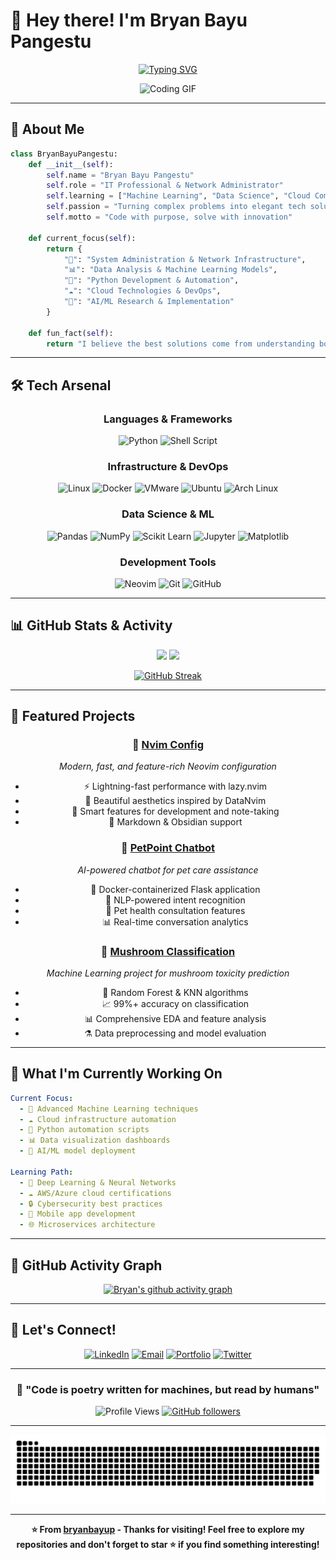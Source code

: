 # 🌟 Hey there! I'm **Bryan Bayu Pangestu** 

<div align="center">
  
  [![Typing SVG](https://readme-typing-svg.demolab.com?font=Fira+Code&weight=600&size=28&pause=1000&color=00D9FF&center=true&vCenter=true&random=false&width=600&lines=IT+Professional+%F0%9F%92%BB;Network+Administrator+%F0%9F%8C%90;Data+Scientist+in+Training+%F0%9F%93%8A;Problem+Solver+%E2%9A%A1;Tech+Enthusiast+%F0%9F%9A%80)](https://git.io/typing-svg)
  
  <img src="https://media.giphy.com/media/v1.Y2lkPTc5MGI3NjExM3AxaGJvdHM4bWE3MjNhZnVoeGQ5eXM4NjUxbmZzd2xvNTN4dGRzdyZlcD12MV9pbnRlcm5hbF9naWZfYnlfaWQmY3Q9Zw/L1R1tvI9svkIWwpVYr/giphy.gif" width="400" alt="Coding GIF"/>
  
</div>

---

## 🚀 **About Me**

```python
class BryanBayuPangestu:
    def __init__(self):
        self.name = "Bryan Bayu Pangestu"
        self.role = "IT Professional & Network Administrator"
        self.learning = ["Machine Learning", "Data Science", "Cloud Computing"]
        self.passion = "Turning complex problems into elegant tech solutions"
        self.motto = "Code with purpose, solve with innovation"
    
    def current_focus(self):
        return {
            "🔧": "System Administration & Network Infrastructure",
            "📊": "Data Analysis & Machine Learning Models",
            "🐍": "Python Development & Automation",
            "☁️": "Cloud Technologies & DevOps",
            "🧠": "AI/ML Research & Implementation"
        }
    
    def fun_fact(self):
        return "I believe the best solutions come from understanding both the technical and human side of problems! 🎯"
```

---

## 🛠️ **Tech Arsenal**

<div align="center">

### **Languages & Frameworks**
![Python](https://img.shields.io/badge/Python-3776AB?style=for-the-badge&logo=python&logoColor=white)
![Shell Script](https://img.shields.io/badge/Shell_Script-121011?style=for-the-badge&logo=gnu-bash&logoColor=white)

### **Infrastructure & DevOps**
![Linux](https://img.shields.io/badge/Linux-FCC624?style=for-the-badge&logo=linux&logoColor=black)
![Docker](https://img.shields.io/badge/Docker-2496ED?style=for-the-badge&logo=docker&logoColor=white)
![VMware](https://img.shields.io/badge/VMware-607078?style=for-the-badge&logo=vmware&logoColor=white)
![Ubuntu](https://img.shields.io/badge/Ubuntu-E95420?style=for-the-badge&logo=ubuntu&logoColor=white)
![Arch Linux](https://img.shields.io/badge/Arch_Linux-1793D1?style=for-the-badge&logo=arch-linux&logoColor=white)


### **Data Science & ML**
![Pandas](https://img.shields.io/badge/Pandas-150458?style=for-the-badge&logo=pandas&logoColor=white)
![NumPy](https://img.shields.io/badge/NumPy-013243?style=for-the-badge&logo=numpy&logoColor=white)
![Scikit Learn](https://img.shields.io/badge/scikit_learn-F7931E?style=for-the-badge&logo=scikit-learn&logoColor=white)
![Jupyter](https://img.shields.io/badge/Jupyter-F37626?style=for-the-badge&logo=jupyter&logoColor=white)
![Matplotlib](https://img.shields.io/badge/Matplotlib-11557c?style=for-the-badge&logo=python&logoColor=white)

### **Development Tools**
![Neovim](https://img.shields.io/badge/NeoVim-57A143?style=for-the-badge&logo=neovim&logoColor=white)
![Git](https://img.shields.io/badge/Git-F05032?style=for-the-badge&logo=git&logoColor=white)
![GitHub](https://img.shields.io/badge/GitHub-181717?style=for-the-badge&logo=github&logoColor=white)

</div>

---

## 📊 **GitHub Stats & Activity**

<div align="center">
  
  <img height="180em" src="https://github-readme-stats.vercel.app/api?username=bryanbayup&show_icons=true&theme=tokyonight&include_all_commits=true&count_private=true"/>
  <img height="180em" src="https://github-readme-stats.vercel.app/api/top-langs/?username=bryanbayup&layout=compact&langs_count=8&theme=tokyonight"/>
  
</div>

<div align="center">
  
  [![GitHub Streak](https://streak-stats.demolab.com/?user=bryanbayup&theme=tokyonight)](https://git.io/streak-stats)
  
</div>

---

## 🎯 **Featured Projects**

<div align="center">

### 🔮 **[Nvim Config](https://github.com/bryanbayup/nvim-config)**
*Modern, fast, and feature-rich Neovim configuration*
- ⚡ Lightning-fast performance with lazy.nvim
- 🎨 Beautiful aesthetics inspired by DataNvim
- 🧠 Smart features for development and note-taking
- 📝 Markdown & Obsidian support

### 🐾 **[PetPoint Chatbot](https://github.com/bryanbayup/petpoint-py)**
*AI-powered chatbot for pet care assistance*
- 🤖 Docker-containerized Flask application
- 🧠 NLP-powered intent recognition
- 🏥 Pet health consultation features
- 📊 Real-time conversation analytics

### 🍄 **[Mushroom Classification](https://github.com/bryanbayup/Klasifikasi_Jamur)**
*Machine Learning project for mushroom toxicity prediction*
- 🔬 Random Forest & KNN algorithms
- 📈 99%+ accuracy on classification
- 📊 Comprehensive EDA and feature analysis
- ⚗️ Data preprocessing and model evaluation

</div>

---

## 🌱 **What I'm Currently Working On**

```yaml
Current Focus:
  - 🔬 Advanced Machine Learning techniques
  - ☁️ Cloud infrastructure automation
  - 🐍 Python automation scripts
  - 📊 Data visualization dashboards
  - 🤖 AI/ML model deployment

Learning Path:
  - 🧠 Deep Learning & Neural Networks
  - ☁️ AWS/Azure cloud certifications
  - 🔒 Cybersecurity best practices
  - 📱 Mobile app development
  - 🌐 Microservices architecture
```

---

## 🎨 **GitHub Activity Graph**

<div align="center">
  
  [![Bryan's github activity graph](https://github-readme-activity-graph.vercel.app/graph?username=bryanbayup&theme=tokyo-night)](https://github.com/ashutosh00710/github-readme-activity-graph)
  
</div>

---

## 🤝 **Let's Connect!**

<div align="center">
  
  [![LinkedIn](https://img.shields.io/badge/LinkedIn-0077B5?style=for-the-badge&logo=linkedin&logoColor=white)](https://linkedin.com/in/bryanbayup)
  [![Email](https://img.shields.io/badge/Email-D14836?style=for-the-badge&logo=gmail&logoColor=white)](mailto:bryanbayup@example.com)
  [![Portfolio](https://img.shields.io/badge/Portfolio-FF5722?style=for-the-badge&logo=todoist&logoColor=white)](https://bryanbayup.dev)
  [![Twitter](https://img.shields.io/badge/Twitter-1DA1F2?style=for-the-badge&logo=twitter&logoColor=white)](https://twitter.com/bryanbayup)
  
</div>

---

<div align="center">
  
  ### 💭 **"Code is poetry written for machines, but read by humans"**
  
  ![Profile Views](https://komarev.com/ghpvc/?username=bryanbayup&color=brightgreen&style=for-the-badge)
  [![GitHub followers](https://img.shields.io/github/followers/bryanbayup?style=for-the-badge&logo=github)](https://github.com/bryanbayup)
  
  ---
  
  <img src="https://raw.githubusercontent.com/platane/platane/output/github-contribution-grid-snake-dark.svg" alt="Snake animation" />
  
  ---
  
  **⭐ From [bryanbayup](https://github.com/bryanbayup) - Thanks for visiting! Feel free to explore my repositories and don't forget to star ⭐ if you find something interesting!**
  
</div>
